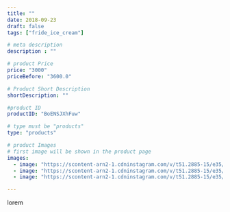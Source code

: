 ```yaml
---
title: ""
date: 2018-09-23
draft: false
tags: ["fride_ice_cream"]

# meta description
description : ""

# product Price
price: "3000"
priceBefore: "3600.0"

# Product Short Description
shortDescription: ""

#product ID
productID: "BoENSJXhFuw"

# type must be "products"
type: "products"

# product Images
# first image will be shown in the product page
images:
  - image: "https://scontent-arn2-1.cdninstagram.com/v/t51.2885-15/e35/41152748_287792382054483_2762934466822346044_n.jpg?_nc_ht=scontent-arn2-1.cdninstagram.com&_nc_cat=103&_nc_ohc=KlX7zUuNMV4AX9IUtON&se=7&tp=1&oh=df4bc3d823a502827fe14ad6416a452a&oe=605E55B8&ig_cache_key=MTg3NDY4MTc2MTU2NTUzNzQ5MQ%3D%3D.2"
  - image: "https://scontent-arn2-1.cdninstagram.com/v/t51.2885-15/e35/40991616_957740361100335_5805578176741068899_n.jpg?_nc_ht=scontent-arn2-1.cdninstagram.com&_nc_cat=103&_nc_ohc=e1y_rSbH7wwAX-IfsYa&se=7&tp=1&oh=2619dbe467b2e3bcb33794eb18ed0f9c&oe=606017CE&ig_cache_key=MTg3NDY4MTc2MTU5OTE4MTcxNw%3D%3D.2"
  - image: "https://scontent-arn2-1.cdninstagram.com/v/t51.2885-15/e35/41085306_548867008903490_890122513792173211_n.jpg?_nc_ht=scontent-arn2-1.cdninstagram.com&_nc_cat=102&_nc_ohc=RDd3XWOoE2gAX-3yQ9E&se=7&tp=1&oh=48e170b2d56bfe87ec4f74a4d82a603b&oe=605FE337&ig_cache_key=MTg3NDY4MTc2MTU4MjQ3NzYwNw%3D%3D.2"

---
```

lorem
